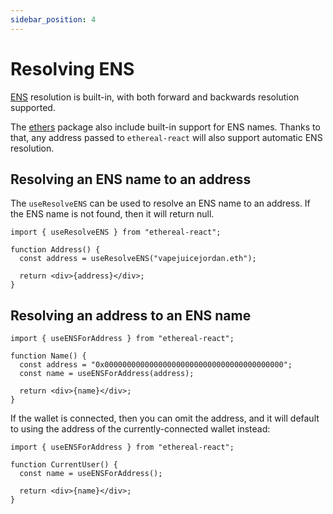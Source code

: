 ```yaml
---
sidebar_position: 4
---
```


# Resolving ENS

[ENS](https://ens.domains/) resolution is built-in, with both forward and backwards resolution supported.

The [ethers](https://github.com/ethers-io/ethers.js/) package also include built-in support for ENS names. Thanks to that, any address passed to `ethereal-react` will also support automatic ENS resolution.

## Resolving an ENS name to an address

The `useResolveENS` can be used to resolve an ENS name to an address. If the ENS name is not found, then it will return null.

```tsx
import { useResolveENS } from "ethereal-react";

function Address() {
  const address = useResolveENS("vapejuicejordan.eth");

  return <div>{address}</div>;
}
```

## Resolving an address to an ENS name

```tsx
import { useENSForAddress } from "ethereal-react";

function Name() {
  const address = "0x0000000000000000000000000000000000000000";
  const name = useENSForAddress(address);

  return <div>{name}</div>;
}
```

If the wallet is connected, then you can omit the address, and it will default to using the address of the currently-connected wallet instead:

```tsx
import { useENSForAddress } from "ethereal-react";

function CurrentUser() {
  const name = useENSForAddress();

  return <div>{name}</div>;
}
```
